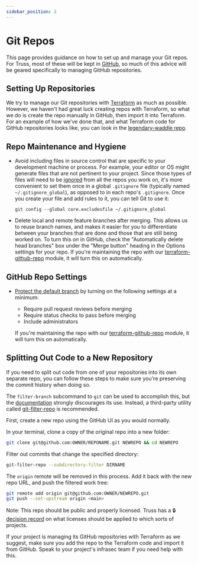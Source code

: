 ```yaml
---
sidebar_position: 2
---
```


# Git Repos

This page provides guidance on how to set up and manage your Git repos.
For Truss, most of these will be kept in [GitHub](https://github.com),
so much of this advice will be geared specifically to managing GitHub
repositories.

## Setting Up Repositories

We try to manage our Git repositories with [Terraform](https://terraform.io)
as much as possible. However, we haven't had great luck creating repos with
Terraform, so what we do is create the repo manually in GitHub, then import
it into Terraform. For an example of how we've done that, and what Terraform
code for GitHub repositories looks like, you can look in the
[legendary-waddle repo](https://github.com/trussworks/legendary-waddle/tree/master/trussworks-prod/github-global).

## Repo Maintenance and Hygiene

- Avoid including files in source control that are specific to your development
  machine or process. For example, your editor or OS might generate files that are
  not pertinent to your project. Since those types of files will need to be
  [ignored](https://help.github.com/en/github/using-git/ignoring-files) from all
  the repos you work on, it's more convenient to set them once in a global
  `.gitignore` file (typically named `~/.gitignore_global`), as opposed to in each
  repo's `.gitignore`. Once you create your file and add rules to it, you can tell
  Git to use it:

  ```
  git config --global core.excludesfile ~/.gitignore_global
  ```

- Delete local and remote feature branches after merging. This allows us to
  reuse branch names, and makes it easier for you to differentiate between
  your branches that are done and those that are still being worked on. To turn
  this on in GitHub, check the "Automatically delete head branches" box under
  the "Merge button" heading in the Options settings for your repo. If you're
  maintaining the repo with our
  [terraform-github-repo](https://registry.terraform.io/modules/trussworks/repo/github)
  module, it will turn this on automatically.

## GitHub Repo Settings

- [Protect the default branch](https://help.github.com/en/articles/configuring-protected-branches) by turning on the following settings at a minimum:

  - Require pull request reviews before merging
  - Require status checks to pass before merging
  - Include administrators

  If you're maintaining the repo with our [terraform-github-repo](https://registry.terraform.io/modules/trussworks/repo/github)
  module, it will turn this on automatically.

## Splitting Out Code to a New Repository

If you need to split out code from one of your repositories into its own
separate repo, you can follow these steps to make sure you're preserving
the commit history when doing so.

The `filter-branch` subcommand to `git` can be used to accomplish this, but the
[documentation](https://git-scm.com/docs/git-filter-branch) strongly
discourages its use. Instead, a third-party utility called
[git-filter-repo](https://github.com/newren/git-filter-repo) is recommended.

First, create a new repo using the GitHub UI as you would normally.

In your terminal, clone a copy of the original repo into a new folder:

```sh
git clone git@github.com:OWNER/REPONAME.git NEWREPO && cd NEWREPO
```

Filter out commits that change the specified directory:

```sh
git-filter-repo --subdirectory-filter DIRNAME
```

The `origin` remote will be removed in this process. Add it back with the new
repo URL, and push the filtered work tree:

```sh
git remote add origin git@github.com:OWNER/NEWREPO.git
git push --set-upstream origin <main>
```

Note: This repo should be public and properly licensed. Truss has a
:lock:[decision record][license_tdr] on what licenses should be applied to
which sorts of projects.

If your project is managing its GitHub repositories with Terraform as
we suggest, make sure you add the repo to the Terraform code and import
it from GitHub. Speak to your project's infrasec team if you need help
with this.

[license_tdr]: https://docs.google.com/document/d/12UYIN3XfRPdKQV87_0ILa9-z6eWRBcLqtwP9fCyR6Tg/edit
